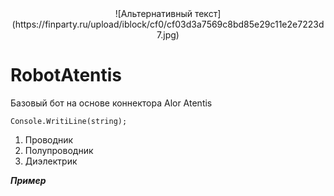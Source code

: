 <center>![Альтернативный текст](https://finparty.ru/upload/iblock/cf0/cf03d3a7569c8bd85e29c11e2e7223d7.jpg)</center>

# RobotAtentis
Базовый бот на основе коннектора Alor Atentis

    Console.WritiLine(string);

1.	Проводник
2.	Полупроводник
3.	Диэлектрик

***Пример***
